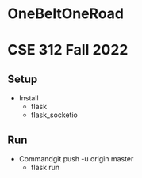 # OneBeltOneRoad
# CSE 312 Fall 2022

## Setup
- Install
    - flask
    - flask_socketio

## Run
- Commandgit push -u origin master
    - flask run
